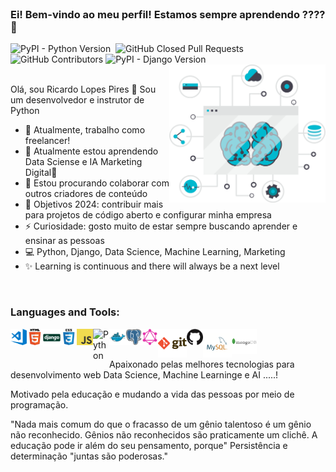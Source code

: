 



<br/>

### Ei! Bem-vindo ao meu perfil! Estamos sempre aprendendo ???? 👋
<p align = 'left'>
  <img alt="PyPI - Python Version" src="https://img.shields.io/pypi/pyversions/Django">  
  <img alt="" src="https://img.shields.io/github/repo-size/ricardolopespires/ricardolopespires" />    
  <img alt="GitHub Closed Pull Requests" src="https://img.shields.io/github/issues-pr-closed/ricardolopespires/ricardolopespires" />
  <img alt="GitHub Contributors" src="https://img.shields.io/github/contributors/ricardolopespires/ricardolopespires" />
  <img alt="PyPI - Django Version" src="https://img.shields.io/pypi/djversions/djangorestframework"> 
  <img align="right"  width= 250 src="https://github.com/ricardolopespires/ricardolopespires/blob/master/banner-github.png"/>
  
</p>

<br/>
Olá, sou Ricardo Lopes Pires  👋
Sou um desenvolvedor e instrutor de Python

- 🔭 Atualmente, trabalho como freelancer!
- 🌱 Atualmente estou aprendendo Data Sciense e IA Marketing Digital🤣
- 👯 Estou procurando colaborar com outros criadores de conteúdo
- 🥅 Objetivos 2024: contribuir mais para projetos de código aberto e configurar minha empresa
- ⚡ Curiosidade: gosto muito de estar sempre buscando aprender e ensinar as pessoas
- 💻 Python, Django, Data Science, Machine Learning, Marketing
- ✨ Learning is continuous and there will always be a next level
<br/>

### Languages and Tools:
<p >
<img align="left" alt="Visual Studio Code" width="26px" src="https://raw.githubusercontent.com/github/explore/80688e429a7d4ef2fca1e82350fe8e3517d3494d/topics/visual-studio-code/visual-studio-code.png" />
<img align="left" alt="HTML5" width="26px" src="https://raw.githubusercontent.com/github/explore/80688e429a7d4ef2fca1e82350fe8e3517d3494d/topics/html/html.png" />
<img align="left" alt="Django" width="28px" src="https://github.com/devicons/devicon/blob/master/icons/django/django-original.svg" />
<img align="left" alt="CSS3" width="26px" src="https://raw.githubusercontent.com/github/explore/80688e429a7d4ef2fca1e82350fe8e3517d3494d/topics/css/css.png" />
<img align="left" alt="JavaScript" width="26px" src="https://raw.githubusercontent.com/github/explore/80688e429a7d4ef2fca1e82350fe8e3517d3494d/topics/javascript/javascript.png" />
<img align="left" alt="Python" width="26px" src="https://github.com/abranhe/programming-languages-logos/blob/master/src/python/python_128x128.png" />
<img align="left" alt="Docker" width="26px" src="https://github.com/devicons/devicon/blob/master/icons/docker/docker-original.svg" />
<img align="left" alt="Postgresql" width="26px" src="https://github.com/devicons/devicon/blob/master/icons/postgresql/postgresql-original.svg" />
<img align="left" alt="GraphQL" width="26px" src="https://raw.githubusercontent.com/github/explore/80688e429a7d4ef2fca1e82350fe8e3517d3494d/topics/graphql/graphql.png" />
<img align="left" alt="Git" width="46px" src="https://raw.githubusercontent.com/github/explore/80688e429a7d4ef2fca1e82350fe8e3517d3494d/topics/git/git.png" />
<img align="left" alt="GitHub" width="26px" src="https://raw.githubusercontent.com/github/explore/78df643247d429f6cc873026c0622819ad797942/topics/github/github.png" />
 <img align="left" alt="MySQL" width="46px" src="https://raw.githubusercontent.com/github/explore/80688e429a7d4ef2fca1e82350fe8e3517d3494d/topics/mysql/mysql.png" />
<img align="left" alt="MongoDB" width="40px"  src="https://raw.githubusercontent.com/github/explore/80688e429a7d4ef2fca1e82350fe8e3517d3494d/topics/mongodb/mongodb.png" />
  
</p>
<br>
<br>

Apaixonado pelas melhores tecnologias para desenvolvimento web Data Science, Machine Learninge e AI .....!

Motivado pela educação e mudando a vida das pessoas por meio de programação.

"Nada mais comum do que o fracasso de um gênio talentoso é um gênio não reconhecido. Gênios não reconhecidos são praticamente um clichê. A educação pode ir além do seu pensamento, porque" Persistência e determinação "juntas são poderosas."

<!--
**ricardolopespires/ricardolopespires** is a ✨ _special_ ✨ repository because its `README.md` (this file) appears on your GitHub profile.

Here are some ideas to get you started:

- 🔭 I’m currently working on ...
- 🌱 I’m currently learning ...
- 👯 I’m looking to collaborate on ...
- 🤔 I’m looking for help with ...
- 💬 Ask me about ...
- 📫 How to reach me: ...
- 😄 Pronouns: ...
- ⚡ Fun fact: ...
-->

